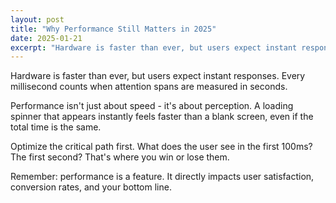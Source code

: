 ```yaml
---
layout: post
title: "Why Performance Still Matters in 2025"
date: 2025-01-21
excerpt: "Hardware is faster than ever, but users expect instant responses. Every millisecond counts when attention spans are measured in seconds."
---
```


Hardware is faster than ever, but users expect instant responses. Every millisecond counts when attention spans are measured in seconds.

Performance isn't just about speed - it's about perception. A loading spinner that appears instantly feels faster than a blank screen, even if the total time is the same.

Optimize the critical path first. What does the user see in the first 100ms? The first second? That's where you win or lose them.

Remember: performance is a feature. It directly impacts user satisfaction, conversion rates, and your bottom line.